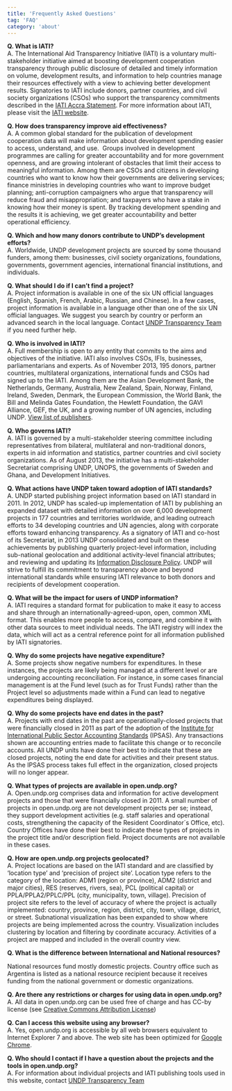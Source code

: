 ```yaml
---
title: 'Frequently Asked Questions'
tag: 'FAQ'
category: 'about'
---
```

__Q. What is IATI?__  
A. The International Aid Transparency Initiative (IATI) is a voluntary multi-stakeholder initiative aimed at boosting development cooperation transparency through public disclosure of detailed and timely information on  volume, development results, and information to help countries manage their resources effectively with a view to achieving better development results. Signatories to IATI include donors, partner countries, and civil society organizations (CSOs) who support the transparency commitments described in the [IATI Accra Statement](http://www.aidtransparency.net/wp-content/uploads/2009/06/iati-accra-statement-p1.pdf). For more information about IATI, please visit the [IATI website](http://www.aidtransparency.net/wp-content/uploads/2011/11/IATI-country-paper-overview-final.pdf). 

__Q. How does transparency improve aid effectiveness?__  
A. A common global standard for the publication of development cooperation data will make information about development spending easier to access, understand, and use.  Groups involved in development programmes are calling for greater accountability and for more government openness, and are growing intolerant of obstacles that limit their access to meaningful information. Among them are CSOs and citizens in developing countries who want to know how their governments are delivering services; finance ministries in developing countries who want to improve budget planning; anti-corruption campaigners who argue that transparency will reduce fraud and misappropriation; and taxpayers who have a stake in knowing how their money is spent. By tracking development spending and the results it is achieving, we get greater accountability and better operational efficiency.

__Q. Which and how many donors contribute to UNDP’s development efforts?__  
A. Worldwide, UNDP development projects are sourced by some thousand funders, among them: businesses, civil society organizations, foundations, governments, government agencies, international financial institutions, and individuals.  

__Q. What should I do if I can’t find a project?__  
A. Project information is available in one of the six UN official languages (English, Spanish, French, Arabic, Russian, and Chinese). In a few cases, project information is available in a language other than one of the six UN official languages. We suggest you search by country or perform an advanced search in the local language. Contact [UNDP Transparency Team](#about/contactinfo) if you need further help.

__Q. Who is involved in IATI?__  
A. Full membership is open to any entity that commits to the aims and objectives of the initiative. IATI also involves CSOs, IFIs, businesses, parliamentarians and experts. As of November 2013, 195 donors, partner countries, multilateral organizations, international funds and CSOs had signed up to the IATI. Among them are the Asian Development Bank, the Netherlands, Germany, Australia, New Zealand, Spain, Norway, Finland, Ireland, Sweden, Denmark, the European Commission, the World Bank, the Bill and Melinda Gates Foundation, the Hewlett Foundation, the GAVI Alliance, GEF, the UK, and a growing number of UN agencies, including UNDP. [View list of publishers](http://www.iatiregistry.org/publisher).   

__Q. Who governs IATI?__  
A. IATI is governed by a multi-stakeholder steering committee including representatives from bilateral, multilateral and non-traditional donors, experts in aid information and statistics, partner countries and civil society organizations. As of August 2013, the initiative has a multi-stakeholder Secretariat comprising UNDP, UNOPS, the governments of Sweden and Ghana, and Development Initiatives.

__Q. What actions have UNDP taken toward adoption of IATI standards?__  
A. UNDP started publishing project information based on IATI standard in 2011. In 2012, UNDP has scaled-up implementation of IATI by publishing an expanded dataset with detailed information on over 6,000 development projects in 177 countries and territories worldwide, and leading outreach efforts to 34 developing countries and UN agencies, along with corporate efforts toward enhancing transparency. As a signatory of IATI and co-host of its Secretariat, in 2013 UNDP consolidated and built on these achievements by publishing quarterly project-level information, including sub-national geolocation and additional activity-level financial attributes; and reviewing and updating its [Information Disclosure Policy](http://www.undp.org/content/undp/en/home/operations/transparency/information_disclosurepolicy.html). UNDP will strive to fulfill its commitment to transparency above and beyond international standards while ensuring IATI relevance to both donors and recipients of development cooperation.

__Q. What will be the impact for users of UNDP information?__  
A. IATI requires a standard format for publication to make it easy to access and share through an internationally-agreed-upon, open, common XML format. This enables more people to access, compare, and combine it with other data sources to meet individual needs. The IATI registry will index the data, which will act as a central reference point for all information published by IATI signatories.

__Q. Why do some projects have negative expenditure?__  
A. Some projects show negative numbers for expenditures. In these instances, the projects are likely being managed at a different level or are undergoing accounting reconciliation. For instance, in some cases financial management is at the Fund level (such as for Trust Funds) rather than the Project level so adjustments made within a Fund can lead to negative expenditures being displayed.

__Q. Why do some projects have end dates in the past?__  
A. Projects with end dates in the past are operationally-closed projects that were financially closed in 2011 as part of the adoption of the [Institute for International Public Sector Accounting Standards](http://www.ipsas.org/en/ipsas_standards.htm) (IPSAS). Any transactions shown are accounting entries made to facilitate this change or to reconcile accounts. All UNDP units have done their best to indicate that these are closed projects, noting the end date for activities and their present status.  As the IPSAS process takes full effect in the organization, closed projects will no longer appear.

__Q. What types of projects are available in open.undp.org?__  
A. Open.undp.org comprises data and information for active development projects and those that were financially closed in 2011. A small number of projects in open.undp.org are not development projects per se; instead, they support development activities (e.g. staff salaries and operational costs, strengthening the capacity of the Resident Coordinator´s Office, etc). Country Offices have done their best to indicate these types of projects in the project title and/or description field. Project documents are not available in these cases.

__Q. How are open.undp.org projects geolocated?__  
A. Project locations are based on the IATI standard and are classified by ‘location type’ and ‘precision of project site’.  Location type refers to the category of the location: ADM1 (region or province), ADM2 (district and major cities), RES (reserves, rivers, sea), PCL (political capital) or PPLA/PPLA2/PPLC/PPL (city, municipality, town, village). Precision of project site refers to the level of accuracy of where the project is actually implemented: country, province, region, district, city, town, village, district, or street. Subnational visualization has been expanded to show where projects are being implemented across the country. Visualization includes clustering by location and filtering by coordinate accuracy. Activities of a project are mapped and included in the overall country view.

__Q. What is the difference between International and National resources?__

National resources fund mostly domestic projects. Country office such as Argentina is listed as a national resource recipient because it receives funding from the national government or domestic organizations.

__Q. Are there any restrictions or charges for using data in open.undp.org?__  
A. All data in open.undp.org can be used free of charge and has CC-by license (see [Creative Commons Attribution License](http://iatistandard.org/getting-started/licencing/licence-types))

__Q. Can I access this website using any browser?__  
A. Yes, open.undp.org is accessible by all web browsers equivalent to Internet Explorer 7 and above. The web site has been optimized for [Google Chrome](http://www.google.com/chrome/intl/en/landing_chrome.html).

__Q. Who should I contact if I have a question about the projects and the tools in open.undp.org?__  
A. For information about individual projects and IATI publishing tools used in this website, contact [UNDP Transparency Team](#about/contactinfo)
